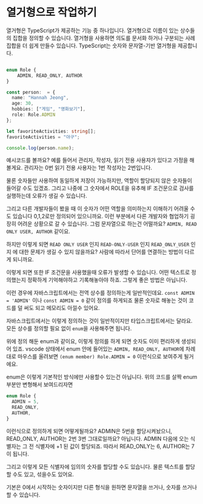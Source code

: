 # 열거형으로 작업하기

열거형은 TypeScript가 제공하는 기능 중 하나입니다.
열거형으로 이름이 있는 상수들의 집합을 정의할 수 있습니다. 열거형을 사용하면 의도를 문서화 하거나 구분되는 사례 집합을 더 쉽게 만들수 있습니다. TypeScript는 숫자와 문자열-기반 열거형을 제공합니다.

```ts

enum Role {
    ADMIN, READ_ONLY, AUTHOR
}

const person:  = {
  name: "Hannah Jeong",
  age: 30,
  hobbies: ["게임", "영화보기"],
  role: Role.ADMIN
};

let favoriteActivities: string[];
favoriteActivities = "야구";

console.log(person.name);
```

예시코드를 볼까요? 예를 들어서 관리자, 작성자, 읽기 전용 사용자가 있다고 가정을 해볼게요. 관리자는 0번 읽기 전용 사용자는 1번 작성자는 2번입니다.

물론 숫자들만 사용하여 동일하게 저장이 가능하지만, 역할이 할당되지 않은 숫자들이 들어갈 수도 있겠죠. 그리고 나중에 그 숫자에서 ROLE을 유추해 IF 조건문으로 검사를 실행하는데 오류가 생길 수 있습니다.

그리고 다른 개발자들이 봤을 때 이 숫자가 어떤 역할을 의미하는지 이해하기 어려울 수도 있습니다 0,1,2로만 정의되어 있으니까요. 이런 부분에서 다른 개발자와 협업하기 굉장히 어려운 상황으로 갈 수 있습니다. 그럼 문자열으로 하는건 어떨까요?
`ADMIN, READ ONLY USER, AUTHOR` 같이요.

하지만 이렇게 되면 `READ ONLY USER` 인지 `READ-ONLY-USER` 인지 `READ_ONLY_USER` 인지 에 대한 문제가 생길 수 있지 않을까요? 사람에 따라서 단어를 연결하는 방법이 다르게 되니까요.

이렇게 되면 또한 IF 조건문을 사용했을때 오류가 발생할 수 있습니다. 어떤 텍스트로 정의했는지 정확하게 기억해야하고 기록해놓아야 하죠. 그렇게 좋은 방법은 아닙니다.

이런 경우에 자바스크립트에서는 전역 상수를 정의하는게 일반적인데요.
`const ADMIN = 'ADMIN'` 이나 `const ADMIN = 0` 같이 정의를 하게되죠 물론 숫자로 해놓는 것이 코드를 덜 써도 되고 메모리도 아낄수 있어요.

자바스크립트에서는 이렇게 정의하는 것이 일반적이지만 타입스크립트에서는 달라요. 모든 상수를 정의할 필요 없이 `enum`을 사용해주면 됩니다.

위에 정의 해둔 enum과 같이요, 이렇게 정의를 하게 되면 숫자도 이미 편리하게 생성되어 있죠. vscode 상태에서 enum 안에 들어있는 `ADMIN, READ_ONLY, AUTHOR`에 차례대로 마우스를 올려보면 `(enum member) Role.ADMIN = 0` 이런식으로 보여주게 될거에요.

enum은 이렇게 기본적인 방식에만 사용할수 있는건 아닙니다.
위의 코드를 살짝 enum 부분만 변형해서 보여드리자면

```ts
enum Role {
  ADMIN = 5,
  READ_ONLY,
  AUTHOR,
}
```

이런식으로 정의하게 되면 어떻게될까요? ADMIN은 5번을 할당시켜놨으니, READ_ONLY, AUTHOR는 2번 3번 그대로일까요?
아닙니다. ADMIN 다음에 오는 식별자는 그 전 식별자에 +1 된 값이 할당되죠. 따라서 READ_ONLY는 6, AUTHOR는 7이 됩니다.

그리고 이렇게 모든 식별자에 임의의 숫자를 할당할 수도 있습니다.
물론 텍스트를 할당할 수도 있고, 섞을수도 있어요.

기본은 0에서 시작하는 숫자이지만 다른 형식을 원하면 문자열을 쓰거나, 숫자를 쓰거나 할 수 있습니다.

